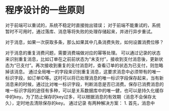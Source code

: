 # 程序设计的一些原则

对于前端可以重试的，系统不稳定时直接抛出错误；
对于前端不能重试的，系统暂时不可用时，通过落库、消息等将失败的处理存储起来，并进行异步重试。

对于消息，如果一次获取多条，那么如果其中几条消费失败，如何设置消费位移？

对于消息的重复消费问题，需要消费端做对应的幂等处理。
可以通过记录的状态来识别重复消息，比如订单在之前前状态为“未支付”，接收到支付消息後，更新状态为“已支付”。再次接收到重复的支付消息时，查看订单的状态为已支付，则忽略掉该消息。
通过全局唯一的字段来识别重复消息，这要求消息中必须带有的唯一标识字段，如订单ID等。这时可以将已处理消息的唯一标识字段保存起来，当有新消息来的时候，通过比对唯一标识字段，判断消息是否已消费。保存已消费消息的唯一标识字段的途径有多种，可以是关系数据库中的唯一健，也可以是持久化缓存中的key。为了防止保存的key过多，可以根据消息的有效期（消息不会保存太久），定时地去清除保存的key。
通过记录
有两种解决方案：
1. 
首先，消息中

